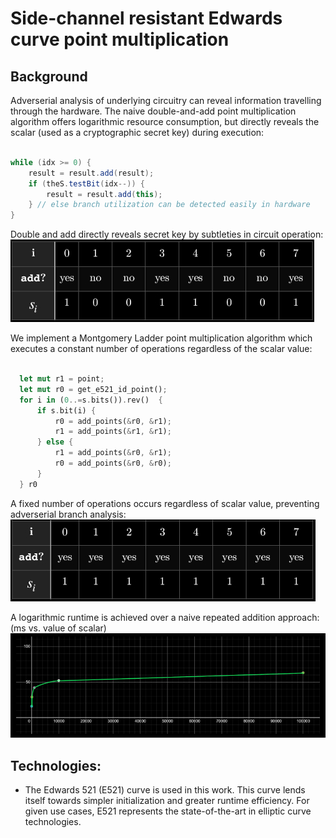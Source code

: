 # Side-channel resistant Edwards curve point multiplication

## Background

Adverserial analysis of underlying circuitry can reveal information travelling through the hardware. The naive double-and-add point multiplication algorithm offers logarithmic resource consumption, but directly reveals the scalar (used as a cryptographic secret key) during execution: 

```java

while (idx >= 0) {
    result = result.add(result);
    if (theS.testBit(idx--)) {
        result = result.add(this);
    } // else branch utilization can be detected easily in hardware
}
```
Double and add directly reveals secret key by subtleties in circuit operation:
![Double and add binary](./img/doubleaddbinary.jpg)


We implement a Montgomery Ladder point multiplication algorithm which executes a constant number of operations regardless of the scalar value:

```rust

  let mut r1 = point;
  let mut r0 = get_e521_id_point();
  for i in (0..=s.bits()).rev()  {
      if s.bit(i) {
          r0 = add_points(&r0, &r1);
          r1 = add_points(&r1, &r1);
      } else { 
          r1 = add_points(&r0, &r1);
          r0 = add_points(&r0, &r0);
      }
  } r0
```
A fixed number of operations occurs regardless of scalar value, preventing adverserial branch analysis:
![Montgomery binary](./img/montgomerybinary.jpg)

A logarithmic runtime is achieved over a naive repeated addition approach: (ms vs. value of scalar)
![Montgomery binary](./img/montgomeryruntime.jpg)

## Technologies:
* The Edwards 521 (E521) curve is used in this work. This curve lends itself towards simpler initialization and greater runtime efficiency. For given use cases, E521 represents the state-of-the-art in elliptic curve technologies. 

